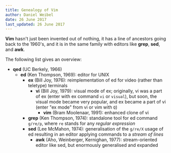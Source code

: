 ```yaml
---
title: Genealogy of Vim
author: Daniel Weibel
date: 26 June 2017
last_updated: 26 June 2017
---
```


**Vim** hasn't just been invented out of nothing, it has a line of ancestors going back to the 1960's, and it is in the same family with editors like **grep**, **sed**, and **awk**.

The following list gives an overview:


- **qed** (UC Berkely, 1966)
    - **ed** (Ken Thompson, 1969): editor for UNIX
        - **ex** (Bill Joy, 1976): reimplementation of ed for video (rather than teletype) terminals
            - **vi** (Bill Joy, 1979): visual mode of ex; originally, vi was a part of ex (enter with ex command `vi` or `visual`), but soon, the visual mode became very popular, and ex became a part of vi (enter "ex mode" from vi or vim with `Q`)
                - **vim** (Bram Moolenaar, 1991): enhanced clone of vi
        - **grep** (Ken Thompson, 1974): standalone tool for ed command `g/re/p`, where `re` stands for any *regular expression*
        - **sed** (Lee McMahon, 1974): generalisation of the `g/re/X` usage of ed resulting in an editor applying commands to a *stream of lines*
            - **awk** (Aho, Weinberger, Kernighan, 1977): stream-oriented editor like sed, but enormously generalised and expanded

